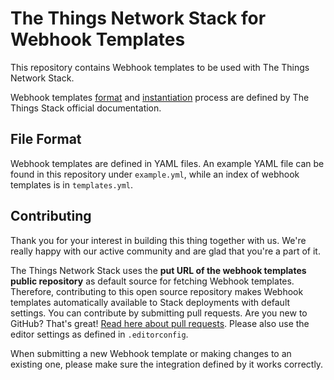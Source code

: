 # The Things Network Stack for Webhook Templates

This repository contains Webhook templates to be used with The Things Network Stack.

Webhook templates [format](https://thethingsstack.io/latest/integrations/webhooks/webhook-templates/format/) and [instantiation](https://thethingsstack.io/latest/integrations/webhooks/webhook-templates/instantiation/) process are defined by The Things Stack official documentation.

## File Format

Webhook templates are defined in YAML files. An example YAML file can be found in this repository under `example.yml`, while an index of webhook templates is in `templates.yml`.

## Contributing

Thank you for your interest in building this thing together with us. We're really happy with our active community and are glad that you're a part of it.

The Things Network Stack uses the **put URL of the webhook templates public repository** as default source for fetching Webhook templates. Therefore, contributing to this open source repository makes Webhook templates automatically available to Stack deployments with default settings. You can contribute by submitting pull requests. Are you new to GitHub? That's great! [Read here about pull requests](https://help.github.com/articles/about-pull-requests/). Please also use the editor settings as defined in `.editorconfig`.

When submitting a new Webhook template or making changes to an existing one, please make sure the integration defined by it works correctly.
